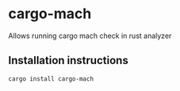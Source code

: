 # cargo-mach
Allows running cargo mach check in rust analyzer

## Installation instructions

```
cargo install cargo-mach
```
